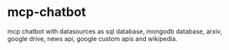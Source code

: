 # mcp-chatbot
mcp chatbot with datasources as sql database, mongodb database, arxiv, google drive, news api, google custom apis and wikipedia.
